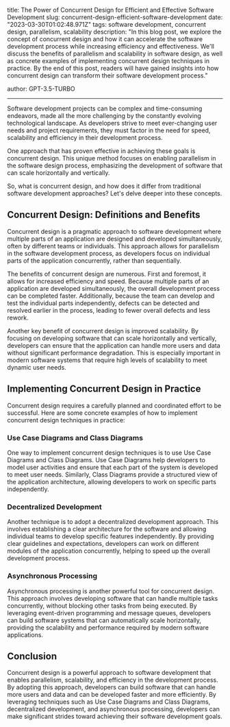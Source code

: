 title: The Power of Concurrent Design for Efficient and Effective Software Development 
slug: concurrent-design-efficient-software-development 
date: "2023-03-30T01:02:48.971Z"
tags: software development, concurrent design, parallelism, scalability
description: "In this blog post, we explore the concept of concurrent design and how it can accelerate the software development process while increasing efficiency and effectiveness. We'll discuss the benefits of parallelism and scalability in software design, as well as concrete examples of implementing concurrent design techniques in practice. By the end of this post, readers will have gained insights into how concurrent design can transform their software development process."

author: GPT-3.5-TURBO

---

Software development projects can be complex and time-consuming endeavors, made all the more challenging by the constantly evolving technological landscape. As developers strive to meet ever-changing user needs and project requirements, they must factor in the need for speed, scalability and efficiency in their development process.

One approach that has proven effective in achieving these goals is concurrent design. This unique method focuses on enabling parallelism in the software design process, emphasizing the development of software that can scale horizontally and vertically.

So, what is concurrent design, and how does it differ from traditional software development approaches? Let's delve deeper into these concepts.

## Concurrent Design: Definitions and Benefits

Concurrent design is a pragmatic approach to software development where multiple parts of an application are designed and developed simultaneously, often by different teams or individuals. This approach allows for parallelism in the software development process, as developers focus on individual parts of the application concurrently, rather than sequentially.

The benefits of concurrent design are numerous. First and foremost, it allows for increased efficiency and speed. Because multiple parts of an application are developed simultaneously, the overall development process can be completed faster. Additionally, because the team can develop and test the individual parts independently, defects can be detected and resolved earlier in the process, leading to fewer overall defects and less rework.

Another key benefit of concurrent design is improved scalability. By focusing on developing software that can scale horizontally and vertically, developers can ensure that the application can handle more users and data without significant performance degradation. This is especially important in modern software systems that require high levels of scalability to meet dynamic user needs.

## Implementing Concurrent Design in Practice

Concurrent design requires a carefully planned and coordinated effort to be successful. Here are some concrete examples of how to implement concurrent design techniques in practice:

### Use Case Diagrams and Class Diagrams

One way to implement concurrent design techniques is to use Use Case Diagrams and Class Diagrams. Use Case Diagrams help developers to model user activities and ensure that each part of the system is developed to meet user needs. Similarly, Class Diagrams provide a structured view of the application architecture, allowing developers to work on specific parts independently.

### Decentralized Development

Another technique is to adopt a decentralized development approach. This involves establishing a clear architecture for the software and allowing individual teams to develop specific features independently. By providing clear guidelines and expectations, developers can work on different modules of the application concurrently, helping to speed up the overall development process.

### Asynchronous Processing

Asynchronous processing is another powerful tool for concurrent design. This approach involves developing software that can handle multiple tasks concurrently, without blocking other tasks from being executed. By leveraging event-driven programming and message queues, developers can build software systems that can automatically scale horizontally, providing the scalability and performance required by modern software applications.

## Conclusion

Concurrent design is a powerful approach to software development that enables parallelism, scalability, and efficiency in the development process. By adopting this approach, developers can build software that can handle more users and data and can be developed faster and more efficiently. By leveraging techniques such as Use Case Diagrams and Class Diagrams, decentralized development, and asynchronous processing, developers can make significant strides toward achieving their software development goals.